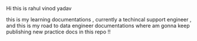 Hi this is rahul vinod yadav

this is my learning documentations , currently a techincal support engineer , and this is my road to data engineer documentations where am gonna keep publishing new practice docs in this repo !!
